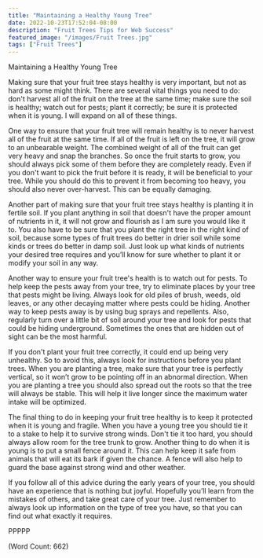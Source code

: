 ```yaml
---
title: "Maintaining a Healthy Young Tree"
date: 2022-10-23T17:52:04-08:00
description: "Fruit Trees Tips for Web Success"
featured_image: "/images/Fruit Trees.jpg"
tags: ["Fruit Trees"]
---
```


Maintaining a Healthy Young Tree

Making sure that your fruit tree stays healthy is very important, but not as hard as some might think. There are several vital things you need to do: don't harvest all of the fruit on the tree at the same time; make sure the soil is healthy; watch out for pests; plant it correctly; be sure it is protected when it is young. I will expand on all of these things. 

One way to ensure that your fruit tree will remain healthy is to never harvest all of the fruit at the same time. If all of the fruit is left on the tree, it will grow to an unbearable weight. The combined weight of all of the fruit can get very heavy and snap the branches. So once the fruit starts to grow, you should always pick some of them before they are completely ready. Even if you don't want to pick the fruit before it is ready, it will be beneficial to your tree. While you should do this to prevent it from becoming too heavy, you should also never over-harvest. This can be equally damaging.

Another part of making sure that your fruit tree stays healthy is planting it in fertile soil. If you plant anything in soil that doesn't have the proper amount of nutrients in it, it will not grow and flourish as I am sure you would like it to. You also have to be sure that you plant the right tree in the right kind of soil, because some types of fruit trees do better in drier soil while some kinds or trees do better in damp soil. Just look up what kinds of nutrients your desired tree requires and you’ll know for sure whether to plant it or modify your soil in any way.

Another way to ensure your fruit tree's health is to watch out for pests. To help keep the pests away from your tree, try to eliminate places by your tree that pests might be living. Always look for old piles of brush, weeds, old leaves, or any other decaying matter where pests could be hiding. Another way to keep pests away is by using bug sprays and repellents. Also, regularly turn over a little bit of soil around your tree and look for pests that could be hiding underground. Sometimes the ones that are hidden out of sight can be the most harmful.

If you don't plant your fruit tree correctly, it could end up being very unhealthy. So to avoid this, always look for instructions before you plant trees. When you are planting a tree, make sure that your tree is perfectly vertical, so it won’t grow to be pointing off in an abnormal direction. When you are planting a tree you should also spread out the roots so that the tree will always be stable. This will help it live longer since the maximum water intake will be optimized. 

The final thing to do in keeping your fruit tree healthy is to keep it protected when it is young and fragile. When you have a young tree you should tie it to a stake to help it to survive strong winds. Don't tie it too hard, you should always allow room for the tree trunk to grow. Another thing to do when it is young is to put a small fence around it. This can help keep it safe from animals that will eat its bark if given the chance. A fence will also help to guard the base against strong wind and other weather.

If you follow all of this advice during the early years of your tree, you should have an experience that is nothing but joyful. Hopefully you’ll learn from the mistakes of others, and take great care of your tree. Just remember to always look up information on the type of tree you have, so that you can find out what exactly it requires.

PPPPP

(Word Count: 662)

